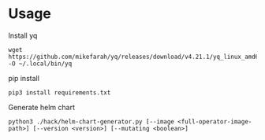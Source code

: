 # Usage

Install yq
```
wget https://github.com/mikefarah/yq/releases/download/v4.21.1/yq_linux_amd64 -O ~/.local/bin/yq
```

pip install
```
pip3 install requirements.txt
```

Generate helm chart
```
python3 ./hack/helm-chart-generator.py [--image <full-operator-image-path>] [--version <version>] [--mutating <boolean>]
```